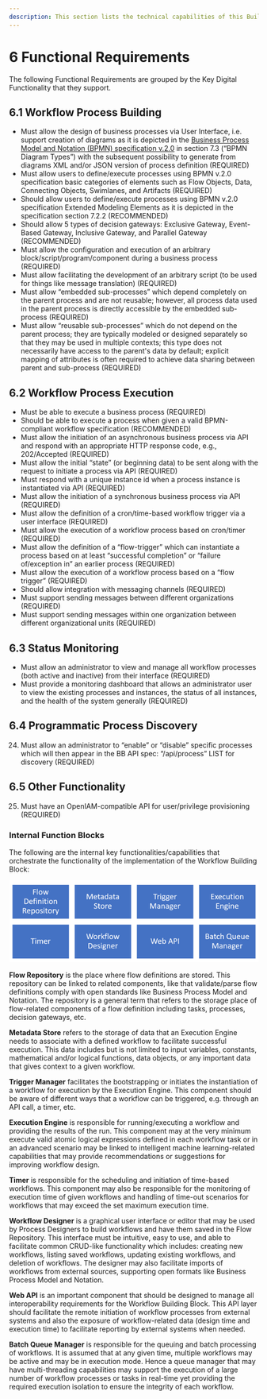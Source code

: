 ```yaml
---
description: This section lists the technical capabilities of this Building Block.
---
```


# 6 Functional Requirements

The following Functional Requirements are grouped by the Key Digital Functionality that they support.

## 6.1 Workflow Process Building

* Must allow the design of business processes via User Interface, i.e. support creation of diagrams as it is depicted in the [Business Process Model and Notation (BPMN) specification v.2.0](https://www.omg.org/spec/BPMN/2.0/PDF) in section 7.3 (“BPMN Diagram Types”) with the subsequent possibility to generate from diagrams XML and/or JSON version of process definition (REQUIRED)
* Must allow users to define/execute processes using BPMN v.2.0 specification basic categories of elements such as Flow Objects, Data, Connecting Objects, Swimlanes, and Artifacts (REQUIRED)
* Should allow users to define/execute processes using BPMN v.2.0 specification Extended Modeling Elements as it is depicted in the specification section 7.2.2 (RECOMMENDED)
* Should allow 5 types of decision gateways: Exclusive Gateway, Event-Based Gateway, Inclusive Gateway, and Parallel Gateway (RECOMMENDED)
* Must allow the configuration and execution of an arbitrary block/script/program/component during a business process (REQUIRED)
* Must allow facilitating the development of an arbitrary script (to be used for things like message translation) (REQUIRED)
* Must allow “embedded sub-processes” which depend completely on the parent process and are not reusable; however, all process data used in the parent process is directly accessible by the embedded sub-process (REQUIRED)
* Must allow “reusable sub-processes” which do not depend on the parent process; they are typically modeled or designed separately so that they may be used in multiple contexts; this type does not necessarily have access to the parent's data by default; explicit mapping of attributes is often required to achieve data sharing between parent and sub-process (REQUIRED)

## 6.2 Workflow Process Execution

* Must be able to execute a business process (REQUIRED)
* Should be able to execute a process when given a valid BPMN-compliant workflow specification (RECOMMENDED)
* Must allow the initiation of an asynchronous business process via API and respond with an appropriate HTTP response code, e.g., 202/Accepted (REQUIRED)
* Must allow the initial “state” (or beginning data) to be sent along with the request to initiate a process via API (REQUIRED)
* Must respond with a unique instance id when a process instance is instantiated via API (REQUIRED)
* Must allow the initiation of a synchronous business process via API (REQUIRED)
* Must allow the definition of a cron/time-based workflow trigger via a user interface (REQUIRED)
* Must allow the execution of a workflow process based on cron/timer (REQUIRED)
* Must allow the definition of a “flow-trigger” which can instantiate a process based on at least “successful completion” or “failure of/exception in” an earlier process (REQUIRED)
* Must allow the execution of a workflow process based on a “flow trigger” (REQUIRED)
* Should allow integration with messaging channels (REQUIRED)
* Must support sending messages between different organizations (REQUIRED)
* Must support sending messages within one organization between different organizational units (REQUIRED)

## 6.3 Status Monitoring

* Must allow an administrator to view and manage all workflow processes (both active and inactive) from their interface (REQUIRED)
* Must provide a monitoring dashboard that allows an administrator user to view the existing processes and instances, the status of all instances, and the health of the system generally (REQUIRED)

## 6.4 Programmatic Process Discovery

24. Must allow an administrator to “enable” or “disable” specific processes which will then appear in the BB API spec: “/api/process” LIST for discovery (REQUIRED)

## 6.5 Other Functionality

25. Must have an OpenIAM-compatible API for user/privilege provisioning (REQUIRED)

### Internal Function Blocks

The following are the internal key functionalities/capabilities that orchestrate the functionality of the implementation of the Workflow Building Block:

![alt\_text](../diagrams/image6.png)

**Flow Repository** is the place where flow definitions are stored. This repository can be linked to related components, like that validate/parse flow definitions comply with open standards like Business Process Model and Notation. The repository is a general term that refers to the storage place of flow-related components of a flow definition including tasks, processes, decision gateways, etc.

**Metadata Store** refers to the storage of data that an Execution Engine needs to associate with a defined workflow to facilitate successful execution. This data includes but is not limited to input variables, constants, mathematical and/or logical functions, data objects, or any important data that gives context to a given workflow.

**Trigger Manager** facilitates the bootstrapping or initiates the instantiation of a workflow for execution by the Execution Engine. This component should be aware of different ways that a workflow can be triggered, e.g. through an API call, a timer, etc.

**Execution Engine** is responsible for running/executing a workflow and providing the results of the run. This component may at the very minimum execute valid atomic logical expressions defined in each workflow task or in an advanced scenario may be linked to intelligent machine learning-related capabilities that may provide recommendations or suggestions for improving workflow design.

**Timer** is responsible for the scheduling and initiation of time-based workflows. This component may also be responsible for the monitoring of execution time of given workflows and handling of time-out scenarios for workflows that may exceed the set maximum execution time.

**Workflow Designer** is a graphical user interface or editor that may be used by Process Designers to build workflows and have them saved in the Flow Repository. This interface must be intuitive, easy to use, and able to facilitate common CRUD-like functionality which includes: creating new workflows, listing saved workflows, updating existing workflows, and deletion of workflows. The designer may also facilitate imports of workflows from external sources, supporting open formats like Business Process Model and Notation.

**Web API** is an important component that should be designed to manage all interoperability requirements for the Workflow Building Block. This API layer should facilitate the remote initiation of workflow processes from external systems and also the exposure of workflow-related data (design time and execution time) to facilitate reporting by external systems when needed.

**Batch Queue Manager** is responsible for the queuing and batch processing of workflows. It is assumed that at any given time, multiple workflows may be active and may be in execution mode. Hence a queue manager that may have multi-threading capabilities may support the execution of a large number of workflow processes or tasks in real-time yet providing the required execution isolation to ensure the integrity of each workflow.
